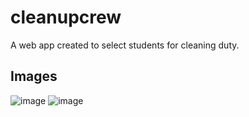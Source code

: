 # cleanupcrew
A web app created to select students for cleaning duty. 

## Images
![image](https://user-images.githubusercontent.com/81537940/153098991-0f031fd4-7715-4030-b35f-a2536743c6b8.png)
![image](https://user-images.githubusercontent.com/81537940/153099075-739456d8-5076-468b-a198-7db85bb19433.png)
